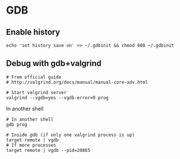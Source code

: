 # GDB

## Enable history

```
echo 'set history save on' >> ~/.gdbinit && chmod 600 ~/.gdbinit
```

## Debug with gdb+valgrind

```
# From official guide
# http://valgrind.org/docs/manual/manual-core-adv.html

# Start valgrind server
valgrind --vgdb=yes --vgdb-error=0 prog
```

In another shell
```
# In another shell
gdb prog

# Inside gdb (if only one valgrind process is up)
target remote | vgdb
# If more processes
target remote | vgdb --pid=20865
```
